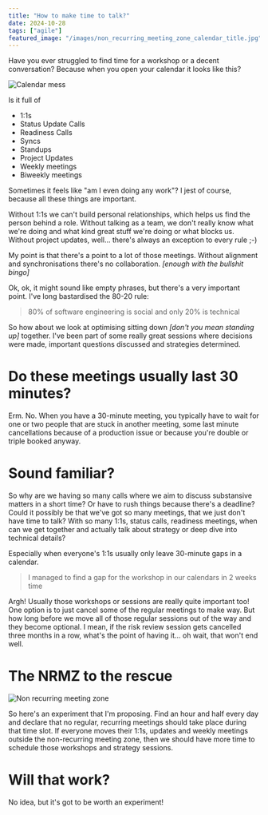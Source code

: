 ```yaml
---
title: "How to make time to talk?"
date: 2024-10-28
tags: ["agile"]
featured_image: "/images/non_recurring_meeting_zone_calendar_title.jpg"
---
```


Have you ever struggled to find time for a workshop or a decent conversation? Because when you open your
calendar it looks like this?

![Calendar mess](/images/non_recurring_meeting_zone_calendar_mess.png)

Is it full of 

- 1:1s
- Status Update Calls
- Readiness Calls
- Syncs
- Standups
- Project Updates
- Weekly meetings
- Biweekly meetings

Sometimes it feels like "am I even doing any work"? I jest of course, because all these things are important. 

Without 1:1s we can't build personal relationships, which helps us find the person behind a role. Without
talking as a team, we don't really know what we're doing and what kind great stuff we're doing or what blocks
us. Without project updates, well... there's always an exception to every rule ;-)

My point is that there's a point to a lot of those meetings. Without alignment and synchronisations there's no
collaboration. _\[enough with the bullshit bingo]_

Ok, ok, it might sound like empty phrases, but there's a very important point. I've long bastardised the 80-20 rule:

> 80% of software engineering is social and only 20% is technical

So how about we look at optimising sitting down _\[don't you mean standing up]_ together. I've been part of some
really great sessions where decisions were made, important questions discussed and strategies determined. 

# Do these meetings usually last 30 minutes?

Erm. No. When you have a 30-minute meeting, you typically have to wait for one or two people that are stuck in another
meeting, some last minute cancellations because of a production issue or because you're double or triple booked anyway.

# Sound familiar?

So why are we having so many calls where we aim to discuss substansive matters in a short time? Or have to rush things
because there's a deadline? Could it possibly be that we've got so many meetings, that we just don't have time
to talk? With so many 1:1s, status calls, readiness meetings, when can we get together and actually talk about
strategy or deep dive into technical details?

Especially when everyone's 1:1s usually only leave 30-minute gaps in a calendar.

> I managed to find a gap for the workshop in our calendars in 2 weeks time

Argh! Usually those workshops or sessions are really quite important too! One option is to just cancel some of the
regular meetings to make way. But how long before we move all of those regular sessions out of the way and they become
optional. I mean, if the risk review session gets cancelled three months in a row, what's the point of having it... 
oh wait, that won't end well.

# The NRMZ to the rescue

![Non recurring meeting zone](/images/non_recurring_meeting_zone_banner.jpg)

So here's an experiment that I'm proposing. Find an hour and half every day and declare that no regular, recurring
meetings should take place during that time slot. If everyone moves their 1:1s, updates and weekly meetings outside
the non-recurring meeting zone, then we should have more time to schedule those workshops and strategy sessions.

# Will that work?

No idea, but it's got to be worth an experiment!